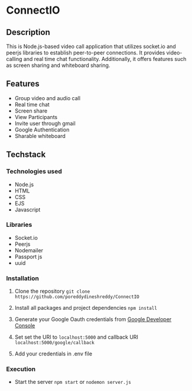 # ConnectIO




## Description


This is Node.js-based video call application that utilizes socket.io and peerjs libraries to establish peer-to-peer connections. It provides video-calling and real time chat functionality. Additionally, it offers features such as screen sharing and whiteboard sharing.



## Features

* Group video and audio call
* Real time chat
* Screen share
* View Participants
* Invite user through gmail
* Google Authentication
* Sharable whiteboard


## Techstack


### Technologies used
* Node.js
* HTML
* CSS
* EJS
* Javascript

### Libraries

* Socket.io
* Peerjs
* Nodemailer
* Passport js
* uuid

### Installation

1. Clone the repository `git clone https://github.com/poreddydineshreddy/ConnectIO`

2. Install all packages and project dependencies `npm install`

3. Generate your Google Oauth credentials from [Google Developer Console](https://console.cloud.google.com/ "google developer console")

4. Set set the URI to `localhost:5000` and callback URI `localhost:5000/google/callback`

5. Add your credentials in .env file

### Execution

* Start the server `npm start` or `nodemon server.js`<br>

